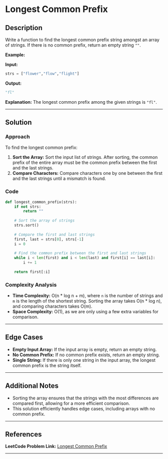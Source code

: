 # Longest Common Prefix

## Description

Write a function to find the longest common prefix string amongst an array of strings. If there is no common prefix, return an empty string `""`.

**Example:**

**Input:**
```python
strs = ["flower","flow","flight"]
```

**Output:**
```python
"fl"
```

**Explanation:**
The longest common prefix among the given strings is `"fl"`.

---

## Solution

### Approach

To find the longest common prefix:
1. **Sort the Array:** Sort the input list of strings. After sorting, the common prefix of the entire array must be the common prefix between the first and the last strings.
2. **Compare Characters:** Compare characters one by one between the first and the last strings until a mismatch is found.

### Code

```python
def longest_common_prefix(strs):
    if not strs:
        return ""
    
    # Sort the array of strings
    strs.sort()
    
    # Compare the first and last strings
    first, last = strs[0], strs[-1]
    i = 0
    
    # Find the common prefix between the first and last strings
    while i < len(first) and i < len(last) and first[i] == last[i]:
        i += 1
    
    return first[:i]
```

### Complexity Analysis

- **Time Complexity:** O(n * log n + m), where `n` is the number of strings and `m` is the length of the shortest string. Sorting the array takes O(n * log n), and comparing characters takes O(m).
- **Space Complexity:** O(1), as we are only using a few extra variables for comparison.

---

## Edge Cases

- **Empty Input Array:** If the input array is empty, return an empty string.
- **No Common Prefix:** If no common prefix exists, return an empty string.
- **Single String:** If there is only one string in the input array, the longest common prefix is the string itself.

---

## Additional Notes

- Sorting the array ensures that the strings with the most differences are compared first, allowing for a more efficient comparison.
- This solution efficiently handles edge cases, including arrays with no common prefix.

---

## References

**LeetCode Problem Link:** [Longest Common Prefix](https://leetcode.com/problems/longest-common-prefix/)

---
